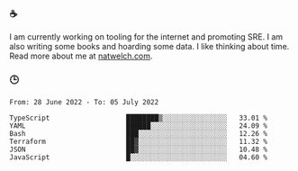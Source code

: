 ### ☕

I am currently working on tooling for the internet and promoting SRE. I am also writing some books and hoarding some data. I like thinking about time. Read more about me at [natwelch.com](https://natwelch.com).

### 🕒

<!--START_SECTION:waka-->

```text
From: 28 June 2022 - To: 05 July 2022

TypeScript                   ████████▒░░░░░░░░░░░░░░░░   33.01 %
YAML                         ██████░░░░░░░░░░░░░░░░░░░   24.09 %
Bash                         ███░░░░░░░░░░░░░░░░░░░░░░   12.26 %
Terraform                    ██▓░░░░░░░░░░░░░░░░░░░░░░   11.32 %
JSON                         ██▓░░░░░░░░░░░░░░░░░░░░░░   10.48 %
JavaScript                   █░░░░░░░░░░░░░░░░░░░░░░░░   04.60 %
```

<!--END_SECTION:waka-->
